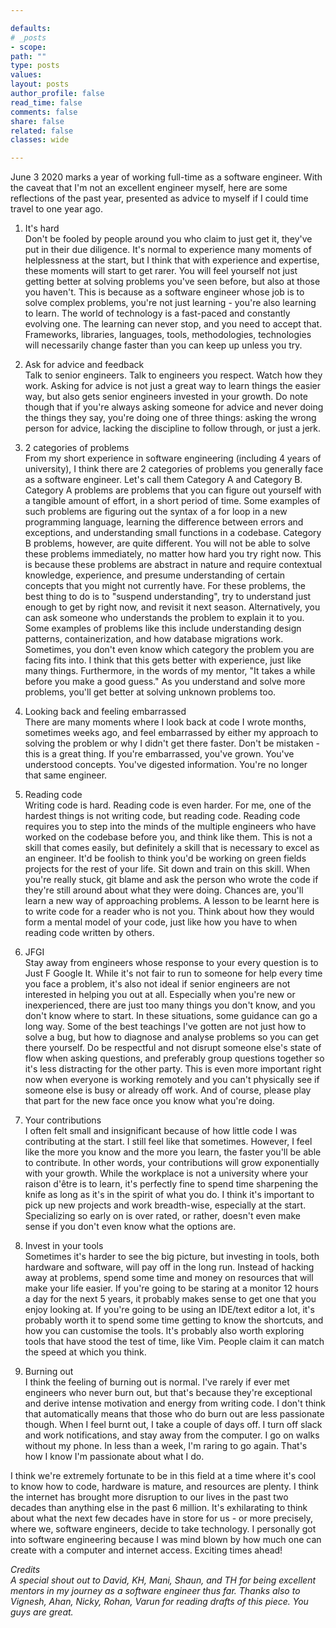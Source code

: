 ```yaml
---

defaults:
# _posts
- scope:
path: ""
type: posts
values:
layout: posts
author_profile: false
read_time: false
comments: false
share: false
related: false
classes: wide

---
```


June 3 2020 marks a year of working full-time as a software engineer. With the caveat that I'm not an excellent engineer myself, here are some reflections of the past year, presented as advice to myself if I could time travel to one year ago.

1. It's hard  
   Don't be fooled by people around you who claim to just get it, they've put in their due diligence. It's normal to experience many moments of helplessness at the start, but I think that with experience and expertise, these moments will start to get rarer. You will feel yourself not just getting better at solving problems you've seen before, but also at those you haven't. This is because as a software engineer whose job is to solve complex problems, you're not just learning - you're also learning to learn. The world of technology is a fast-paced and constantly evolving one. The learning can never stop, and you need to accept that. Frameworks, libraries, languages, tools, methodologies, technologies will necessarily change faster than you can keep up unless you try.
   

2. Ask for advice and feedback  
   Talk to senior engineers. Talk to engineers you respect. Watch how they work. Asking for advice is not just a great way to learn things the easier way, but also gets senior engineers invested in your growth. Do note though that if you're always asking someone for advice and never doing the things they say, you're doing one of three things: asking the wrong person for advice, lacking the discipline to follow through, or just a jerk.

3. 2 categories of problems  
    From my short experience in software engineering (including 4 years of university), I think there are 2 categories of problems you generally face as a software engineer. Let's call them Category A and Category B. Category A problems are problems that you can figure out yourself with a tangible amount of effort, in a short period of time. Some examples of such problems are figuring out the syntax of a for loop in a new programming language, learning the difference between errors and exceptions, and understanding small functions in a codebase. Category B problems, however, are quite different. You will not be able to solve these problems immediately, no matter how hard you try right now. This is because these problems are abstract in nature and require contextual knowledge, experience, and presume understanding of certain concepts that you might not currently have. For these problems, the best thing to do is to "suspend understanding", try to understand just enough to get by right now, and revisit it next season. Alternatively, you can ask someone who understands the problem to explain it to you.  Some examples of problems like this include understanding design patterns, containerization, and how database migrations work. Sometimes, you don't even know which category the problem you are facing fits into. I think that this gets better with experience, just like many things. Furthermore, in the words of my mentor, "It takes a while before you make a good guess." As you understand and solve more problems, you'll get better at solving unknown problems too.

4. Looking back and feeling embarrassed  
    There are many moments where I look back at code I wrote months, sometimes weeks ago, and feel embarrassed by either my approach to solving the problem or why I didn't get there faster. Don't be mistaken - this is a great thing. If you're embarrassed, you've grown. You've understood concepts. You've digested information. You're no longer that same engineer.

5. Reading code  
    Writing code is hard. Reading code is even harder. For me, one of the hardest things is not writing code, but reading code. Reading code requires you to step into the minds of the multiple engineers who have worked on the codebase before you, and think like them. This is not a skill that comes easily, but definitely a skill that is necessary to excel as an engineer. It'd be foolish to think you'd be working on green fields projects for the rest of your life. Sit down and train on this skill. When you're really stuck, git blame and ask the person who wrote the code if they're still around about what they were doing. Chances are, you'll learn a new way of approaching problems. A lesson to be learnt here is to write code for a reader who is not you. Think about how they would form a mental model of your code, just like how you have to when reading code written by others.

6. JFGI  
    Stay away from engineers whose response to your every question is to Just F Google It. While it's not fair to run to someone for help every time you face a problem, it's also not ideal if senior engineers are not interested in helping you out at all. Especially when you're new or inexperienced, there are just too many things you don't know, and you don't know where to start. In these situations, some guidance can go a long way. Some of the best teachings I've gotten are not just how to solve a bug, but how to diagnose and analyse problems so you can get there yourself. Do be respectful and not disrupt someone else's state of flow when asking questions, and preferably group questions together so it's less distracting for the other party. This is even more important right now when everyone is working remotely and you can't physically see if someone else is busy or already off work. And of course, please play that part for the new face once you know what you're doing. 

7. Your contributions  
    I often felt small and insignificant because of how little code I was contributing at the start. I still feel like that sometimes. However, I feel like the more you know and the more you learn, the faster you'll be able to contribute. In other words, your contributions will grow exponentially with your growth. While the workplace is not a university where your raison d'être is to learn, it's perfectly fine to spend time sharpening the knife as long as it's in the spirit of what you do. I think it's important to pick up new projects and work breadth-wise, especially at the start. Specializing so early on is over rated, or rather, doesn't even make sense if you don't even know what the options are.

8. Invest in your tools  
    Sometimes it's harder to see the big picture, but investing in tools, both hardware and software, will pay off in the long run. Instead of hacking away at problems, spend some time and money on resources that will make your life easier. If you're going to be staring at a monitor 12 hours a day for the next 5 years, it probably makes sense to get one that you enjoy looking at. If you're going to be using an IDE/text editor a lot, it's probably worth it to spend some time getting to know the shortcuts, and how you can customise the tools. It's probably also worth exploring tools that have stood the test of time, like Vim. People claim it can match the speed at which you think.

9. Burning out  
    I think the feeling of burning out is normal. I've rarely if ever met engineers who never burn out, but that's because they're exceptional and derive intense motivation and energy from writing code. I don't think that automatically means that those who do burn out are less passionate though. When I feel burnt out, I take a couple of days off. I turn off slack and work notifications, and stay away from the computer. I go on walks without my phone. In less than a week, I'm raring to go again. That's how I know I'm passionate about what I do.

I think we're extremely fortunate to be in this field at a time where it's cool to know how to code, hardware is mature, and resources are plenty. I think the internet has brought more disruption to our lives in the past two decades than anything else in the past 6 million. It's exhilarating to think about what the next few decades have in store for us - or more precisely, where we, software engineers, decide to take technology. I personally got into software engineering because I was mind blown by how much one can create with a computer and internet access. Exciting times ahead!
 
*Credits*    
*A special shout out to David, KH, Mani, Shaun, and TH for being excellent mentors in my journey as a software engineer thus far. Thanks also to Vignesh, Ahan, Nicky, Rohan, Varun for reading drafts of this piece. You guys are great.*

